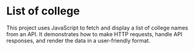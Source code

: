 # List of college

This project uses JavaScript to fetch and display a list of college names from an API. It demonstrates how to make HTTP requests, handle API responses, and render the data in a user-friendly format.